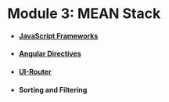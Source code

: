 # Module 3: MEAN Stack

* #### [JavaScript Frameworks](js-frameworks.md)
* #### [Angular Directives](angular-directives.md)
* #### [UI-Router](ui-router.md)
* #### Sorting and Filtering



